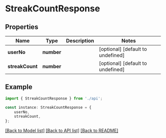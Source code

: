 # StreakCountResponse


## Properties

Name | Type | Description | Notes
------------ | ------------- | ------------- | -------------
**userNo** | **number** |  | [optional] [default to undefined]
**streakCount** | **number** |  | [optional] [default to undefined]

## Example

```typescript
import { StreakCountResponse } from './api';

const instance: StreakCountResponse = {
    userNo,
    streakCount,
};
```

[[Back to Model list]](../README.md#documentation-for-models) [[Back to API list]](../README.md#documentation-for-api-endpoints) [[Back to README]](../README.md)
